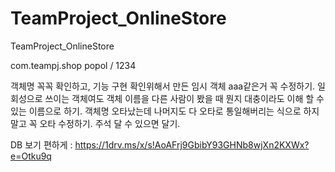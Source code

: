 # TeamProject_OnlineStore
TeamProject_OnlineStore

com.teampj.shop
popol / 1234

객체명 꼭꼭 확인하고, 기능 구현 확인위해서 만든 임시 객체 aaa같은거 꼭 수정하기.
일회성으로 쓰이는 객체여도 객체 이름을 다른 사람이 봤을 때 뭔지 대충이라도 이해 할 수 있는 이름으로 하기.
객체명 오타났는데 나머지도 다 오타로 통일해버리는 식으로 하지 말고 꼭 오타 수정하기.
주석 달 수 있으면 달기.

DB 보기 편하게 : 
https://1drv.ms/x/s!AoAFrj9GbibY93GHNb8wjXn2KXWx?e=Otku9q
